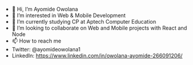 - 👋 Hi, I’m Ayomide Owolana
- 👀 I’m interested in Web & Mobile Development
- 🌱 I’m currently studying CP at Aptech Computer Education 
- 💞️ I’m looking to collaborate on Web and Mobile projects with React and Node
- 📫 How to reach me 
- Twitter: @ayomideowolana1
- LinkedIn: https://www.linkedin.com/in/owolana-ayomide-266091206/

<!---
ayomideowolana1/ayomideowolana1 is a ✨ special ✨ repository because its `README.md` (this file) appears on your GitHub profile.
You can click the Preview link to take a look at your changes.
--->
